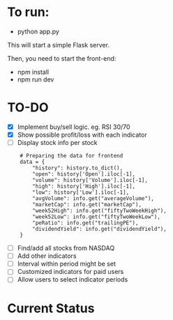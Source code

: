 # To run:

- python app.py

This will start a simple Flask server.

Then, you need to start the front-end:

- npm install
- npm run dev

# TO-DO

- [x] Implement buy/sell logic. eg. RSI 30/70
- [x] Show possible profit/loss with each indicator
- [ ] Display stock info per stock

```{python}
    # Preparing the data for frontend
    data = {
        "history": history.to_dict(),
        "open": history['Open'].iloc[-1],
        "volume": history['Volume'].iloc[-1],
        "high": history['High'].iloc[-1],
        "low": history['Low'].iloc[-1],
        "avgVolume": info.get("averageVolume"),
        "marketCap": info.get("marketCap"),
        "week52High": info.get("fiftyTwoWeekHigh"),
        "week52Low": info.get("fiftyTwoWeekLow"),
        "peRatio": info.get("trailingPE"),
        "dividendYield": info.get("dividendYield"),
    }
```

- [ ] Find/add all stocks from NASDAQ
- [ ] Add other indicators
- [ ] Interval within period might be set
- [ ] Customized indicators for paid users
- [ ] Allow users to select indicator periods

# Current Status
